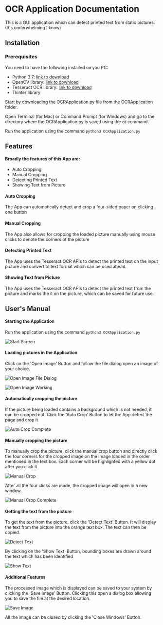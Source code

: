 # OCR Application Documentation
This is a GUI application which can detect printed text from static pictures. (It's underwhelming I know)
## Installation
### Prerequisites
You need to have the following installed on you PC:
- Python 3.7: [link to download](https://www.python.org/downloads/)
- OpenCV library: [link to download](https://opencv.org/releases/)
- Tesseract OCR library: [link to download](https://tesseract-ocr.github.io/tessdoc/Home.html)
- Tkinter library

Start by downloading the OCRApplication.py file from the OCRApplication folder. 

Open Terminal (for Mac) or Command Prompt (for Windows) and go to the directory where the OCRApplication.py is saved using the `cd` command.

Run the application using the command
`python3 OCRApplication.py`

## Features

#### Broadly the features of this App are:
- Auto Cropping
- Manual Cropping
- Detecting Printed Text
- Showing Text from Picture

#### Auto Cropping

The App can automatically detect and crop a four-sided paper on clicking one button

#### Manual Cropping

The App also allows for cropping the loaded picture manually using mouse clicks to denote the corners of the picture

#### Detecting Printed Text

The App uses the Tesseract OCR APIs to detect the printed text on the input picture and convert to text format which can be used ahead.

#### Showing Text from Picture

The App uses the Tesseract OCR APIs to detect the printed text from the picture and marks the it on the picture, which can be saved for future use.

## User's Manual
#### Starting the Application
Run the application using the command
`python3 OCRApplication.py`

![Start Screen](https://github.com/diamondgelato/Mugdhas-first-Image-processing/blob/master/OCRApplication/Screens/StartScreen.jpeg)

#### Loading pictures in the Application
Click on the 'Open Image' Button and follow the file dialog open an image of your choice.

![Open Image File Dialog](https://github.com/diamondgelato/Mugdhas-first-Image-processing/blob/master/OCRApplication/Screens/OpenImageFileDialog.jpeg)
 
![Open Image Working](https://github.com/diamondgelato/Mugdhas-first-Image-processing/blob/master/OCRApplication/Screens/OpenImageWorking.jpeg)

#### Automatically cropping the picture
If the picture being loaded contains a background which is not needed, it can be cropped out. 
Click the 'Auto Crop' Button to let the App detect the page and crop it 

![Auto Crop Complete](https://github.com/diamondgelato/Mugdhas-first-Image-processing/blob/master/OCRApplication/Screens/AutoCrop.jpeg)

#### Manually cropping the picture
To manually crop the picture, click the manual crop button and directly click the four corners for the cropped image on the image loaded in the order mentioned in the text box. Each corner will be highlighted with a yellow dot after you click it

![Manual Crop](https://github.com/diamondgelato/Mugdhas-first-Image-processing/blob/master/OCRApplication/Screens/ManualCrop1.jpeg)

After all the four clicks are made, the cropped image will open in a new window.

![Manual Crop Complete](https://github.com/diamondgelato/Mugdhas-first-Image-processing/blob/master/OCRApplication/Screens/ManualCropComplete.jpeg)

#### Getting the text from the picture
To get the text from the picture, click the 'Detect Text' Button. It will display the text from the picture into the orange text box. The text can then be copied.

![Detect Text](https://github.com/diamondgelato/Mugdhas-first-Image-processing/blob/master/OCRApplication/Screens/DetectText.jpeg)

By clicking on the 'Show Text' Button, bounding boxes are drawn around the text which has been identified

![Show Text](https://github.com/diamondgelato/Mugdhas-first-Image-processing/blob/master/OCRApplication/Screens/ShowText.jpeg)

#### Additional Features
The processed image which is displayed can be saved to your system by clicking the 'Save Image' Button. Clicking this open a dialog box allowing you to save the file at the desired location.

![Save Image](https://github.com/diamondgelato/Mugdhas-first-Image-processing/blob/master/OCRApplication/Screens/SaveImage.jpeg)

All the image can be closed by clicking the 'Close Windows' Button. 
